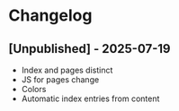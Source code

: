 # Changelog

## [Unpublished] - 2025-07-19

- Index and pages distinct
- JS for pages change
- Colors
- Automatic index entries from content

